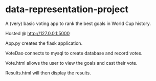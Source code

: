 # data-representation-project

A (very) basic voting app to rank the best goals in World Cup history.

Hosted @ http://127.0.0.1:5000

App.py creates the flask application.

VoteDao connects to mysql to create database and record votes.

Vote.html allows the  user to view the goals and cast their vote.

Results.html will then display the results.